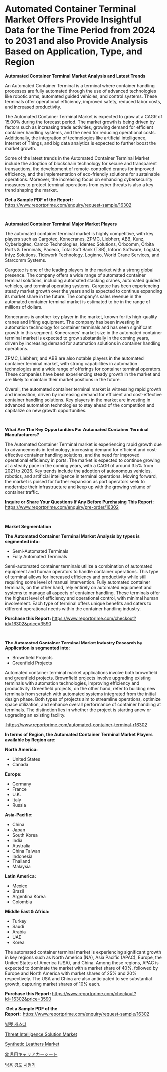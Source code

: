 <p><h1>Automated Container Terminal Market Offers Provide Insightful Data for the Time Period from 2024 to 2031 and also Provide Analysis Based on Application, Type, and Region</h1></p><p><strong>Automated Container Terminal Market Analysis and Latest Trends</strong></p>
<p><p>An Automated Container Terminal is a terminal where container handling processes are fully automated through the use of advanced technologies like robotic arms, automated guided vehicles, and control systems. These terminals offer operational efficiency, improved safety, reduced labor costs, and increased productivity.</p><p>The Automated Container Terminal Market is expected to grow at a CAGR of 15.00% during the forecast period. The market growth is being driven by factors such as increasing trade activities, growing demand for efficient container handling systems, and the need for reducing operational costs. Additionally, the integration of technologies like artificial intelligence, Internet of Things, and big data analytics is expected to further boost the market growth.</p><p>Some of the latest trends in the Automated Container Terminal Market include the adoption of blockchain technology for secure and transparent transactions, the development of remote-controlled cranes for improved efficiency, and the implementation of eco-friendly solutions for sustainable operations. Moreover, the increasing focus on enhancing cybersecurity measures to protect terminal operations from cyber threats is also a key trend shaping the market.</p></p>
<p><strong>Get a Sample PDF of the Report:&nbsp;</strong> <a href="https://www.reportprime.com/enquiry/request-sample/16302">https://www.reportprime.com/enquiry/request-sample/16302</a></p>
<p>&nbsp;</p>
<p><strong>Automated Container Terminal Major Market Players</strong></p>
<p><p>The automated container terminal market is highly competitive, with key players such as Cargotec, Konecranes, ZPMC, Liebherr, ABB, Kunz, Cyberlogitec, Camco Technologies, Identec Solutions, Orbcomm, Orbita Ports & Terminals, Paceco, Total Soft Bank (TSB), Inform Software, Logstar, Infyz Solutions, Tidework Technology, Loginno, World Crane Services, and Starcomm Systems.</p><p>Cargotec is one of the leading players in the market with a strong global presence. The company offers a wide range of automated container terminal solutions, including automated stacking cranes, automated guided vehicles, and terminal operating systems. Cargotec has been experiencing steady market growth over the years and is expected to continue expanding its market share in the future. The company's sales revenue in the automated container terminal market is estimated to be in the range of millions of dollars.</p><p>Konecranes is another key player in the market, known for its high-quality cranes and lifting equipment. The company has been investing in automation technology for container terminals and has seen significant growth in this segment. Konecranes' market size in the automated container terminal market is expected to grow substantially in the coming years, driven by increasing demand for automation solutions in container handling operations.</p><p>ZPMC, Liebherr, and ABB are also notable players in the automated container terminal market, with strong capabilities in automation technologies and a wide range of offerings for container terminal operators. These companies have been experiencing steady growth in the market and are likely to maintain their market positions in the future.</p><p>Overall, the automated container terminal market is witnessing rapid growth and innovation, driven by increasing demand for efficient and cost-effective container handling solutions. Key players in the market are investing in advanced automation technologies to stay ahead of the competition and capitalize on new growth opportunities.</p></p>
<p>&nbsp;</p>
<p><strong>What Are The Key Opportunities For Automated Container Terminal Manufacturers?</strong></p>
<p><p>The Automated Container Terminal market is experiencing rapid growth due to advancements in technology, increasing demand for efficient and cost-effective container handling solutions, and the need for improved operational efficiency in ports. The market is expected to continue growing at a steady pace in the coming years, with a CAGR of around 3.5% from 2021 to 2026. Key trends include the adoption of autonomous vehicles, robotics, and artificial intelligence in terminal operations. Moving forward, the market is poised for further expansion as port operators seek to modernize their infrastructure and keep up with the growing volume of container traffic.</p></p>
<p><strong>Inquire or Share Your Questions If Any Before Purchasing This Report:</strong> <a href="https://www.reportprime.com/enquiry/pre-order/16302">https://www.reportprime.com/enquiry/pre-order/16302</a></p>
<p>&nbsp;</p>
<p><strong>Market Segmentation</strong></p>
<p><strong>The Automated Container Terminal Market Analysis by types is segmented into:</strong></p>
<p><ul><li>Semi-Automated Terminals</li><li>Fully Automated Terminals</li></ul></p>
<p><p>Semi-automated container terminals utilize a combination of automated equipment and human operators to handle container operations. This type of terminal allows for increased efficiency and productivity while still requiring some level of manual intervention. Fully automated container terminals, on the other hand, rely entirely on automated equipment and systems to manage all aspects of container handling. These terminals offer the highest level of efficiency and operational control, with minimal human involvement. Each type of terminal offers unique benefits and caters to different operational needs within the container handling industry.</p></p>
<p><strong>Purchase this Report:&nbsp;</strong><a href="https://www.reportprime.com/checkout?id=16302&price=3590">https://www.reportprime.com/checkout?id=16302&price=3590</a></p>
<p>&nbsp;</p>
<p><strong>The Automated Container Terminal Market Industry Research by Application is segmented into:</strong></p>
<p><ul><li>Brownfield Projects</li><li>Greenfield Projects</li></ul></p>
<p><p>Automated container terminal market applications involve both brownfield and greenfield projects. Brownfield projects involve upgrading existing terminals with automation technologies, improving efficiency and productivity. Greenfield projects, on the other hand, refer to building new terminals from scratch with automated systems integrated from the initial design phase. Both types of projects aim to streamline operations, optimize space utilization, and enhance overall performance of container handling at terminals. The distinction lies in whether the project is starting anew or upgrading an existing facility.</p></p>
<p><a href="https://www.reportprime.com/automated-container-terminal-r16302">&nbsp;https://www.reportprime.com/automated-container-terminal-r16302</a></p>
<p><strong>In terms of Region, the Automated Container Terminal Market Players available by Region are:</strong></p>
<p>
    <p> <strong> North America: </strong>
        <ul>
            <li>United States</li>
            <li>Canada</li>
        </ul>
        </p> 
    <p> <strong> Europe: </strong>
        <ul>
            <li>Germany</li>
            <li>France</li>
            <li>U.K.</li>
            <li>Italy</li>
            <li>Russia</li>
        </ul>
        </p> 
    <p> <strong> Asia-Pacific: </strong>
        <ul>
            <li>China</li>
            <li>Japan</li>
            <li>South Korea</li>
            <li>India</li>
            <li>Australia</li>
            <li>China Taiwan</li>
            <li>Indonesia</li>
            <li>Thailand</li>
            <li>Malaysia</li>
        </ul>
        </p> 
    <p> <strong> Latin America: </strong>
        <ul>
            <li>Mexico</li>
            <li>Brazil</li>
            <li>Argentina Korea</li>
            <li>Colombia</li>
        </ul>
        </p> 
    <p> <strong> Middle East & Africa: </strong>
        <ul>
            <li>Turkey</li>
            <li>Saudi</li>
            <li>Arabia</li>
            <li>UAE</li>
            <li>Korea</li>
        </ul>
    </p>
    </p>
<p><p>The automated container terminal market is experiencing significant growth in key regions such as North America (NA), Asia Pacific (APAC), Europe, the United States of America (USA), and China. Among these regions, APAC is expected to dominate the market with a market share of 40%, followed by Europe and North America with market shares of 25% and 20% respectively. The USA and China are also anticipated to see substantial growth, capturing market shares of 10% each.</p></p>
<p><strong>Purchase this Report: </strong><a href="https://www.reportprime.com/checkout?id=16302&price=3590">https://www.reportprime.com/checkout?id=16302&price=3590</a></p>
<p>&nbsp;<strong>Get a Sample PDF of the Report:&nbsp;&nbsp;</strong><a href="https://www.reportprime.com/enquiry/request-sample/16302">https://www.reportprime.com/enquiry/request-sample/16302</a></p>
<p><strong></strong></p>
<p><p><a href="https://github.com/WilburKihn5676/Market-Research-Report-List-1/blob/main/724856424387.md">빌렛 캐스터</a></p><p><a href="https://github.com/marloy8/Market-Research-Report-List-4/blob/main/threat-intelligence-solution-market.md">Threat Intelligence Solution Market</a></p><p><a href="https://issuu.com/reportprime-2/docs/synthetic-leathers-market-size-2030.pptx">Synthetic Leathers Market</a></p><p><a href="https://github.com/ppmazlotr77499/Market-Research-Report-List-1/blob/main/820555326254.md">幼児用キャリアカーシート</a></p><p><a href="https://github.com/vseigx30c9a1j/Market-Research-Report-List-1/blob/main/607558424386.md">범용 경도 시험기</a></p></p>